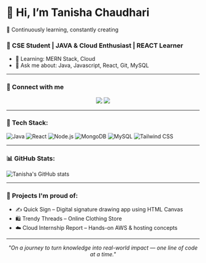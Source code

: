 
# 👋 Hi, I’m Tanisha Chaudhari  
🌱 Continuously learning, constantly creating

### 🌟 CSE Student | JAVA & Cloud Enthusiast | REACT Learner

- 🌱 Learning: MERN Stack, Cloud
- 💬 Ask me about: Java, Javascript, React, Git, MySQL
---

### 🔗 Connect with me
<p align="center">
<a href="https://linkedin.com/in/tanisha-chaudhari"><img src="https://img.shields.io/badge/LinkedIn-blue?logo=linkedin&style=for-the-badge" /></a>
<a href="mailto:tanisha.chaudhari@gmail.com"><img src="https://img.shields.io/badge/Gmail-red?logo=gmail&style=for-the-badge" /></a>
</p>

---

### 🔧 Tech Stack:
![Java](https://img.shields.io/badge/Java-007396?style=flat-square&logo=java)
![React](https://img.shields.io/badge/React-20232A?style=flat-square&logo=react)
![Node.js](https://img.shields.io/badge/Node.js-339933?style=flat-square&logo=node.js&logoColor=white)
![MongoDB](https://img.shields.io/badge/MongoDB-4EA94B?style=flat-square&logo=mongodb)
![MySQL](https://img.shields.io/badge/MySQL-005C84?style=flat-square&logo=mysql)
![Tailwind CSS](https://img.shields.io/badge/Tailwind_CSS-06B6D4?style=flat-square&logo=tailwind-css)

---

### 📊 GitHub Stats:
![Tanisha's GitHub stats](https://github-readme-stats.vercel.app/api?username=Tanisha-Chaudhari&show_icons=true&theme=radical)

---

### 🌟 Projects I'm proud of:
- ✍️ Quick Sign – Digital signature drawing app using HTML Canvas  
- 🛍️ Trendy Threads – Online Clothing Store  
- ☁️ Cloud Internship Report – Hands-on AWS & hosting concepts

---

<p align="center"><i>"On a journey to turn knowledge into real-world impact — one line of code at a time."</i></p>
